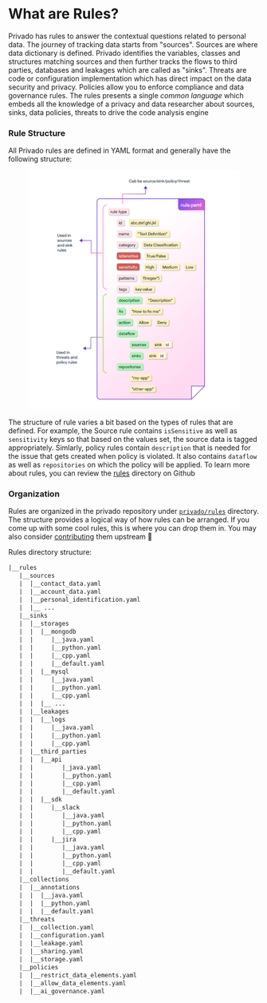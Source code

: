 # What are Rules?

Privado has rules to answer the contextual questions related to  personal data. The journey of tracking data starts from "sources". Sources are where data dictionary is defined. Privado identifies the variables, classes and structures matching sources and then further tracks the flows to third parties, databases and leakages which are called as "sinks". Threats are code or configuration implementation which has direct impact on the data security and privacy. Policies allow you to enforce compliance and data governance rules. The rules presents a single _common language_ which embeds all the knowledge of a privacy and data researcher about sources, sinks, data policies, threats to drive the code analysis engine

### Rule Structure

All Privado rules are defined in YAML format and generally have the following structure:

<figure><img src="../.gitbook/assets/Rule YAML.jpg" alt=""><figcaption></figcaption></figure>

The structure of rule varies a bit based on the types of rules that are defined. For example, the Source rule contains `isSensitive` as well as `sensitivity` keys so that based on the values set, the source data is tagged appropriately. Simlarly,  policy rules contain `description` that is needed for the issue that gets created when policy is violated. It also contains `dataflow` as well as `repositories` on which the policy will be applied. To learn more about rules, you can review the [rules](https://github.com/Privado-Inc/privado/tree/main/rules) directory on Github

### Organization

Rules are organized in the privado repository under [`privado/rules`](https://github.com/Privado-Inc/privado/tree/main/rules)  directory. The structure provides a logical way of how rules can be arranged. If you come up with some cool rules, this is where you can drop them in. You may also consider [contributing](../extra/contributing.md) them upstream :handshake:

Rules directory structure:

```
|__rules
   |__sources
   |  |__contact_data.yaml
   |  |__account_data.yaml
   |  |__personal_identification.yaml
   |  |__ ...
   |__sinks
   |  |__storages
   |  |  |__mongodb
   |  |     |__java.yaml
   |  |     |__python.yaml
   |  |     |__cpp.yaml
   |  |     |__default.yaml
   |  |  |__mysql
   |  |     |__java.yaml
   |  |     |__python.yaml
   |  |     |__cpp.yaml
   |  |  |__ ...
   |  |__leakages
   |  |  |__logs
   |  |     |__java.yaml
   |  |     |__python.yaml
   |  |     |__cpp.yaml
   |  |__third_parties
   |  |  |__api
   |  |        |_java.yaml
   |  |        |__python.yaml
   |  |        |__cpp.yaml
   |  |        |__default.yaml
   |  |  |__sdk
   |  |     |__slack
   |  |        |__java.yaml
   |  |        |__python.yaml
   |  |        |__cpp.yaml 
   |  |     |__jira
   |  |        |__java.yaml
   |  |        |__python.yaml
   |  |        |__cpp.yaml
   |  |        |__default.yaml
   |__collections
   |  |__annotations
   |  |  |__java.yaml
   |  |  |__python.yaml
   |  |  |__default.yaml
   |__threats
   |  |__collection.yaml
   |  |__configuration.yaml
   |  |__leakage.yaml
   |  |__sharing.yaml
   |  |__storage.yaml
   |__policies
   |  |__restrict_data_elements.yaml
   |  |__allow_data_elements.yaml
   |  |__ai_governance.yaml
```
